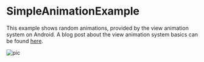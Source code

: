 SimpleAnimationExample
===

This example shows random animations, provided by the view animation system on Android.
A blog post about the view animation system basics can be found
[here](http://tslamic.wordpress.com/2013/10/06/view-animations-on-android/).

![pic](http://i.imgur.com/DqDtbgu.png)